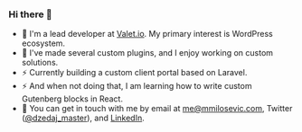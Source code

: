 ### Hi there 👋
- 🔭 I'm a lead developer at [Valet.io](https://valet.io). My primary interest is WordPress ecosystem. 
- 🌱 I've made several custom plugins, and I enjoy working on custom solutions.
- ⚡ Currently building a custom client portal based on Laravel.
- ⚡ And when not doing that, I am learning how to write custom Gutenberg blocks in React. 
- 💬 You can get in touch with me by email at [me@mmilosevic.com](mailto:me@mmilosevic.com), Twitter ([@dzedaj_master](https://twitter.com/dzedaj_master)), and [LinkedIn](https://www.linkedin.com/in/milos-milosevic/).
